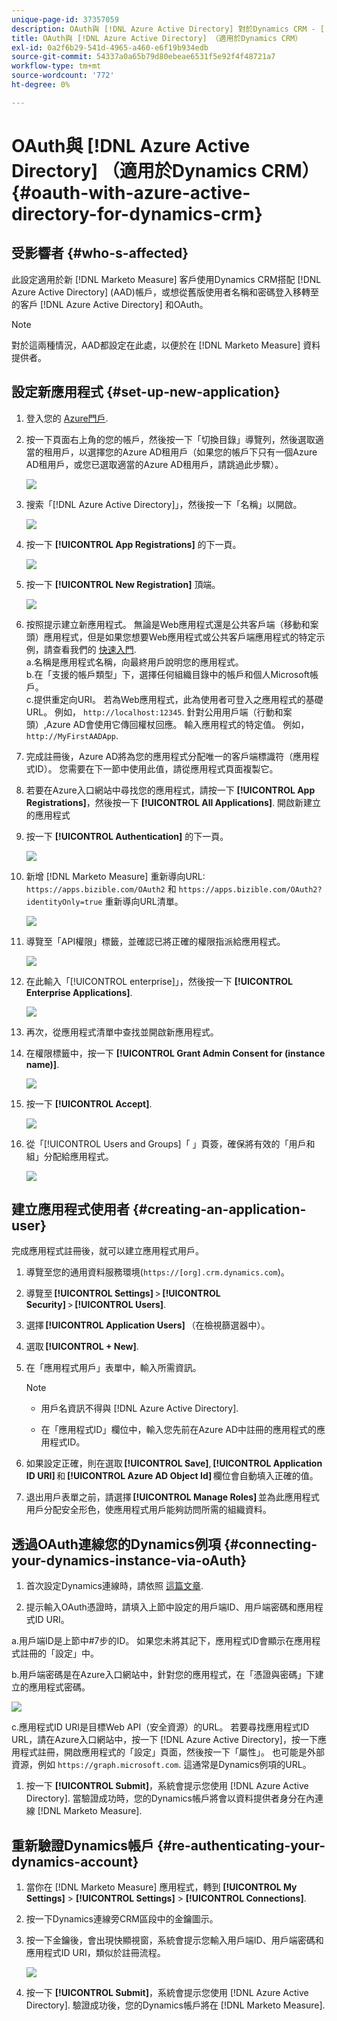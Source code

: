 ```yaml
---
unique-page-id: 37357059
description: OAuth與 [!DNL Azure Active Directory] 對於Dynamics CRM - [!DNL Marketo Measure]  — 產品檔案
title: OAuth與 [!DNL Azure Active Directory] （適用於Dynamics CRM）
exl-id: 0a2f6b29-541d-4965-a460-e6f19b934edb
source-git-commit: 54337a0a65b79d80ebeae6531f5e92f4f48721a7
workflow-type: tm+mt
source-wordcount: '772'
ht-degree: 0%

---
```


# OAuth與 [!DNL Azure Active Directory] （適用於Dynamics CRM） {#oauth-with-azure-active-directory-for-dynamics-crm}

## 受影響者 {#who-s-affected}

此設定適用於新 [!DNL Marketo Measure] 客戶使用Dynamics CRM搭配 [!DNL Azure Active Directory] (AAD)帳戶，或想從舊版使用者名稱和密碼登入移轉至的客戶 [!DNL Azure Active Directory] 和OAuth。

>[!NOTE]
>
>對於這兩種情況，AAD都設定在此處，以便於在 [!DNL Marketo Measure] 資料提供者。

## 設定新應用程式 {#set-up-new-application}

1. 登入您的 [Azure門戶](https://portal.azure.com/#home).

1. 按一下頁面右上角的您的帳戶，然後按一下「切換目錄」導覽列，然後選取適當的租用戶，以選擇您的Azure AD租用戶（如果您的帳戶下只有一個Azure AD租用戶，或您已選取適當的Azure AD租用戶，請跳過此步驟）。

   ![](assets/setup-2.png)

1. 搜索「[!DNL Azure Active Directory]」，然後按一下「名稱」以開啟。

   ![](assets/setup-3.png)

1. 按一下 **[!UICONTROL App Registrations]** 的下一頁。

   ![](assets/setup-4.png)

1. 按一下 **[!UICONTROL New Registration]** 頂端。

   ![](assets/setup-5.png)

1. 按照提示建立新應用程式。 無論是Web應用程式還是公共客戶端（移動和案頭）應用程式，但是如果您想要Web應用程式或公共客戶端應用程式的特定示例，請查看我們的 [快速入門](https://docs.microsoft.com/en-us/azure/active-directory/develop/v1-overview).\
   a.名稱是應用程式名稱，向最終用戶說明您的應用程式。\
   b.在「支援的帳戶類型」下，選擇任何組織目錄中的帳戶和個人Microsoft帳戶。\
   c.提供重定向URI。 若為Web應用程式，此為使用者可登入之應用程式的基礎URL。 例如， `http://localhost:12345`. 針對公用用戶端（行動和案頭）,Azure AD會使用它傳回權杖回應。 輸入應用程式的特定值。 例如， `http://MyFirstAADApp`.

1. 完成註冊後，Azure AD將為您的應用程式分配唯一的客戶端標識符（應用程式ID）。 您需要在下一節中使用此值，請從應用程式頁面複製它。

1. 若要在Azure入口網站中尋找您的應用程式，請按一下 **[!UICONTROL App Registrations]**，然後按一下 **[!UICONTROL All Applications]**. 開啟新建立的應用程式

1. 按一下 **[!UICONTROL Authentication]** 的下一頁。

   ![](assets/setup-9.png)

1. 新增 [!DNL Marketo Measure] 重新導向URL: `https://apps.bizible.com/OAuth2` 和 `https://apps.bizible.com/OAuth2?identityOnly=true` 重新導向URL清單。

   ![](assets/setup-10.png)

1. 導覽至「API權限」標籤，並確認已將正確的權限指派給應用程式。

   ![](assets/setup-10a.png)

1. 在此輸入「[!UICONTROL enterprise]」，然後按一下 **[!UICONTROL Enterprise Applications]**.

   ![](assets/setup-11.png)

1. 再次，從應用程式清單中查找並開啟新應用程式。

1. 在權限標籤中，按一下 **[!UICONTROL Grant Admin Consent for (instance name)]**.

   ![](assets/setup-13a.png)

1. 按一下 **[!UICONTROL Accept]**.

   ![](assets/setup-13b.png)

1. 從「[!UICONTROL Users and Groups]「 」頁簽，確保將有效的「用戶和組」分配給應用程式。

   ![](assets/setup-14.png)

## 建立應用程式使用者 {#creating-an-application-user}

完成應用程式註冊後，就可以建立應用程式用戶。

1. 導覽至您的通用資料服務環境(`https://[org].crm.dynamics.com`)。

1. 導覽至 **[!UICONTROL Settings]** > **[!UICONTROL Security]** > **[!UICONTROL Users]**.

1. 選擇 **[!UICONTROL Application Users]** （在檢視篩選器中）。

1. 選取 **[!UICONTROL + New]**.

1. 在「應用程式用戶」表單中，輸入所需資訊。

   >[!NOTE]
   >
   >* 用戶名資訊不得與 [!DNL Azure Active Directory].
   >
   >* 在「應用程式ID」欄位中，輸入您先前在Azure AD中註冊的應用程式的應用程式ID。


1. 如果設定正確，則在選取 **[!UICONTROL Save]**, **[!UICONTROL Application ID URI]** 和 **[!UICONTROL Azure AD Object Id]** 欄位會自動填入正確的值。

1. 退出用戶表單之前，請選擇 **[!UICONTROL Manage Roles]** 並為此應用程式用戶分配安全形色，使應用程式用戶能夠訪問所需的組織資料。

## 透過OAuth連線您的Dynamics例項 {#connecting-your-dynamics-instance-via-oAuth}

1. 首次設定Dynamics連線時，請依照 [這篇文章](/help/marketo-measure-and-dynamics/getting-started-with-marketo-measure-and-dynamics/microsoft-dynamics-crm-installation-guide.md).

1. 提示輸入OAuth憑證時，請填入上節中設定的用戶端ID、用戶端密碼和應用程式ID URI。

a.用戶端ID是上節中#7步的ID。 如果您未將其記下，應用程式ID會顯示在應用程式註冊的「設定」中。

b.用戶端密碼是在Azure入口網站中，針對您的應用程式，在「憑證與密碼」下建立的應用程式密碼。

![](assets/creating-2e.png)

c.應用程式ID URI是目標Web API（安全資源）的URL。 若要尋找應用程式ID URL，請在Azure入口網站中，按一下 [!DNL Azure Active Directory]，按一下應用程式註冊，開啟應用程式的「設定」頁面，然後按一下「屬性」。 也可能是外部資源，例如 `https://graph.microsoft.com`. 這通常是Dynamics例項的URL。

1. 按一下 **[!UICONTROL Submit]**，系統會提示您使用 [!DNL Azure Active Directory]. 當驗證成功時，您的Dynamics帳戶將會以資料提供者身分在內連線 [!DNL Marketo Measure].

## 重新驗證Dynamics帳戶 {#re-authenticating-your-dynamics-account}

1. 當你在 [!DNL Marketo Measure] 應用程式，轉到 **[!UICONTROL My Settings]** > **[!UICONTROL Settings]** > **[!UICONTROL Connections]**.

1. 按一下Dynamics連線旁CRM區段中的金鑰圖示。

1. 按一下金鑰後，會出現快顯視窗，系統會提示您輸入用戶端ID、用戶端密碼和應用程式ID URI，類似於註冊流程。

   ![](assets/re-authenticating-3.png)

1. 按一下 **[!UICONTROL Submit]**，系統會提示您使用 [!DNL Azure Active Directory]. 驗證成功後，您的Dynamics帳戶將在 [!DNL Marketo Measure].

